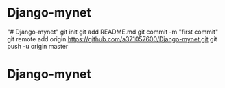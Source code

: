 # Django-mynet
"# Django-mynet"  git init git add README.md git commit -m "first commit" git remote add origin https://github.com/a371057600/Django-mynet.git git push -u origin master
# Django-mynet
